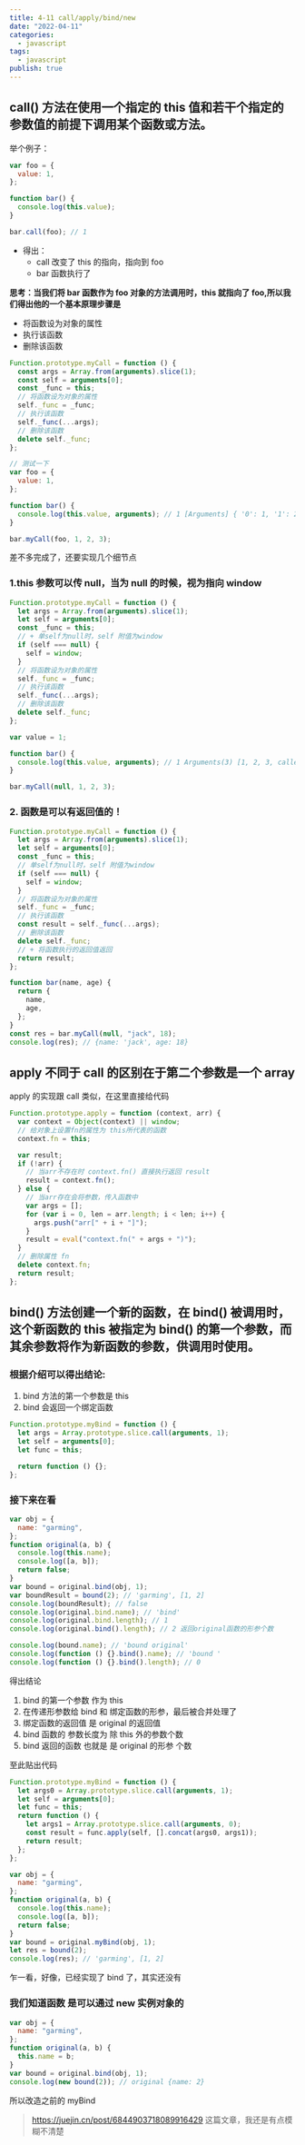 ```yaml
---
title: 4-11 call/apply/bind/new
date: "2022-04-11"
categories:
  - javascript
tags:
  - javascript
publish: true
---
```


## call() 方法在使用一个指定的 this 值和若干个指定的参数值的前提下调用某个函数或方法。

举个例子：

```js
var foo = {
  value: 1,
};

function bar() {
  console.log(this.value);
}

bar.call(foo); // 1
```

- 得出：
  - call 改变了 this 的指向，指向到 foo
  - bar 函数执行了

**思考：当我们将 bar 函数作为 foo 对象的方法调用时，this 就指向了 foo,所以我们得出他的一个基本原理步骤是**

- 将函数设为对象的属性
- 执行该函数
- 删除该函数

```js
Function.prototype.myCall = function () {
  const args = Array.from(arguments).slice(1);
  const self = arguments[0];
  const _func = this;
  // 将函数设为对象的属性
  self._func = _func;
  // 执行该函数
  self._func(...args);
  // 删除该函数
  delete self._func;
};

// 测试一下
var foo = {
  value: 1,
};

function bar() {
  console.log(this.value, arguments); // 1 [Arguments] { '0': 1, '1': 2, '2': 3 }
}

bar.myCall(foo, 1, 2, 3);
```

差不多完成了，还要实现几个细节点

### 1.this 参数可以传 null，当为 null 的时候，视为指向 window

```js
Function.prototype.myCall = function () {
  let args = Array.from(arguments).slice(1);
  let self = arguments[0];
  const _func = this;
  // + 单self为null时，self 附值为window
  if (self === null) {
    self = window;
  }
  // 将函数设为对象的属性
  self._func = _func;
  // 执行该函数
  self._func(...args);
  // 删除该函数
  delete self._func;
};

var value = 1;

function bar() {
  console.log(this.value, arguments); // 1 Arguments(3) [1, 2, 3, callee: ƒ, Symbol(Symbol.iterator): ƒ]
}

bar.myCall(null, 1, 2, 3);
```

### 2. 函数是可以有返回值的！

```js
Function.prototype.myCall = function () {
  let args = Array.from(arguments).slice(1);
  let self = arguments[0];
  const _func = this;
  // 单self为null时，self 附值为window
  if (self === null) {
    self = window;
  }
  // 将函数设为对象的属性
  self._func = _func;
  // 执行该函数
  const result = self._func(...args);
  // 删除该函数
  delete self._func;
  // + 将函数执行的返回值返回
  return result;
};

function bar(name, age) {
  return {
    name,
    age,
  };
}
const res = bar.myCall(null, "jack", 18);
console.log(res); // {name: 'jack', age: 18}
```

## apply 不同于 call 的区别在于第二个参数是一个 array

apply 的实现跟 call 类似，在这里直接给代码

```js
Function.prototype.apply = function (context, arr) {
  var context = Object(context) || window;
  // 给对象上设置fn的属性为 this所代表的函数
  context.fn = this;

  var result;
  if (!arr) {
    // 当arr不存在时 context.fn() 直接执行返回 result
    result = context.fn();
  } else {
    // 当arr存在会将参数，传入函数中
    var args = [];
    for (var i = 0, len = arr.length; i < len; i++) {
      args.push("arr[" + i + "]");
    }
    result = eval("context.fn(" + args + ")");
  }
  // 删除属性 fn
  delete context.fn;
  return result;
};
```

## bind() 方法创建一个新的函数，在 bind() 被调用时，这个新函数的 this 被指定为 bind() 的第一个参数，而其余参数将作为新函数的参数，供调用时使用。

### 根据介绍可以得出结论:

1. bind 方法的第一个参数是 this
2. bind 会返回一个绑定函数

```js
Function.prototype.myBind = function () {
  let args = Array.prototype.slice.call(arguments, 1);
  let self = arguments[0];
  let func = this;

  return function () {};
};
```

### 接下来在看

```js
var obj = {
  name: "garming",
};
function original(a, b) {
  console.log(this.name);
  console.log([a, b]);
  return false;
}
var bound = original.bind(obj, 1);
var boundResult = bound(2); // 'garming', [1, 2]
console.log(boundResult); // false
console.log(original.bind.name); // 'bind'
console.log(original.bind.length); // 1
console.log(original.bind().length); // 2 返回original函数的形参个数

console.log(bound.name); // 'bound original'
console.log(function () {}.bind().name); // 'bound '
console.log(function () {}.bind().length); // 0
```

得出结论

1. bind 的第一个参数 作为 this
2. 在传递形参数给 bind 和 绑定函数的形参，最后被合并处理了
3. 绑定函数的返回值 是 original 的返回值
4. bind 函数的 参数长度为 除 this 外的参数个数
5. bind 返回的函数 也就是 是 original 的形参 个数

至此贴出代码

```js
Function.prototype.myBind = function () {
  let args0 = Array.prototype.slice.call(arguments, 1);
  let self = arguments[0];
  let func = this;
  return function () {
    let args1 = Array.prototype.slice.call(arguments, 0);
    const result = func.apply(self, [].concat(args0, args1));
    return result;
  };
};

var obj = {
  name: "garming",
};
function original(a, b) {
  console.log(this.name);
  console.log([a, b]);
  return false;
}
var bound = original.myBind(obj, 1);
let res = bound(2);
console.log(res); // 'garming', [1, 2]
```

乍一看，好像，已经实现了 bind 了，其实还没有

### 我们知道函数 是可以通过 new 实例对象的

```js
var obj = {
  name: "garming",
};
function original(a, b) {
  this.name = b;
}
var bound = original.bind(obj, 1);
console.log(new bound(2)); // original {name: 2}
```

所以改造之前的 myBind

> https://juejin.cn/post/6844903718089916429 这篇文章，我还是有点模糊不清楚

```js

```
